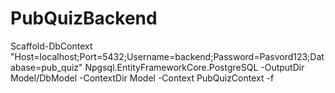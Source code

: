 # PubQuizBackend
Scaffold-DbContext "Host=localhost;Port=5432;Username=backend;Password=Pasvord123;Database=pub_quiz" Npgsql.EntityFrameworkCore.PostgreSQL -OutputDir Model/DbModel -ContextDir Model -Context PubQuizContext -f